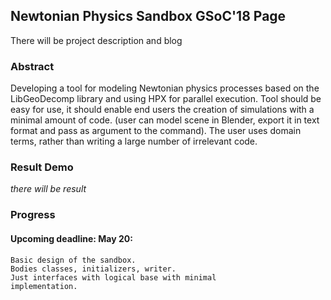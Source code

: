 ## Newtonian Physics Sandbox GSoC'18 Page

There will be project description and blog

### Abstract
Developing a tool for modeling Newtonian physics processes based
on the LibGeoDecomp library and using HPX for parallel execution.
Tool should be easy for use, it should enable end users the 
creation of simulations with a minimal amount of code. (user can
model scene in Blender, export it in text format and pass as 
argument to the command). The user uses domain terms, rather than 
writing a large number of irrelevant code.

### Result Demo
 _there will be result_

### Progress

#### Upcoming deadline: May 20:
```
Basic design of the sandbox. 
Bodies classes, initializers, writer. 
Just interfaces with logical base with minimal 
implementation.
```
